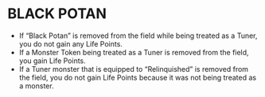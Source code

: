 
# BLACK POTAN

*   If “Black Potan” is removed from the field while being treated as a Tuner, you do not gain any Life Points.
*   If a Monster Token being treated as a Tuner is removed from the field, you gain Life Points.
*   If a Tuner monster that is equipped to “Relinquished” is removed from the field, you do not gain Life Points because it was not being treated as a monster.

  